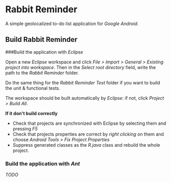 Rabbit Reminder
===============

A simple geolocalized to-do list application for _Google Android_.

Build Rabbit Reminder
---------------------

###Build the application with _Eclipse_

Open a new _Eclipse_ workspace and click _File > Import > General > Existing project into workspace_. Then in the _Select root directory_ field, write the path to the _Rabbit Reminder_ folder.

Do the same thing for the _Rabbit Reminder Test_ folder if you want to build the unit & functional tests.

The workspace should be built automatically by _Eclipse_: if not, click _Project > Build All_.

**If it don't build correctly**

- Check that projects are synchronized with Eclipse by selecting them and pressing _F5_
- Check that projects properties are correct by _right clicking_ on them and choose _Android Tools > Fix Project Properties_
- Suppress generated classes as the _R.java_ class and rebuild the whole project.

### Build the application with _Ant_

_TODO_
